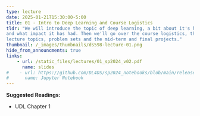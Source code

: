 ```yaml
---
type: lecture
date: 2025-01-21T15:30:00-5:00
title: 01 - Intro to Deep Learning and Course Logistics
tldr: "We will introduce the topic of deep learning, a bit about it's history,
and what impact it has had. Then we'll go over the course logistics, the 
lecture topics, problem sets and the mid-term and final projects."
thumbnail: /_images/thumbnails/ds598-lecture-01.png
hide_from_announcments: true
links: 
    - url: /static_files/lectures/01_sp2024_v02.pdf
      name: slides
#    - url: https://github.com/DL4DS/sp2024_notebooks/blob/main/release/nbs01/1_1_BackgroundMathematics.ipynb
#      name: Jupyter Notebook
---
```


**Suggested Readings:**
- UDL Chapter 1

